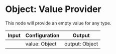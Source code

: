 # Object: Value Provider

This node will provide an empty value for any type.

| Input         | Configuration | Output           |
| ------------- | ------------- | ---------------- |
|               | value: Object | output: Object   |